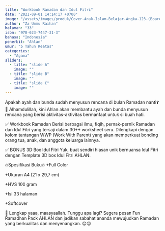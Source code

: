 ```yaml
---
title: "Workbook Ramadan dan Idul Fitri"
date: "2021-09-01 14:14:17 +0700"
image: "/assets/images/produk/Cover-Anak-Islam-Belajar-Angka-123-(Boardbook)-Ahlan.jpg"
author: "Za Ummu Raihan"
halaman: "33"
isbn: "978-623-7447-31-3"
bahasa: "Indonesia"
penerbit: "Ahlan"
umur: "5 Tahun Keatas"
categories: 
  - "Agama"
sliders: 
  - title: "slide A"
    image: ""
  - title: "slide B"
    image: ""
  - title: "slide C"
    image: ""
---
```


Apakah ayah dan bunda sudah menyusun rencana di bulan Ramadan nanti❓
📌 Alhamdulillah, kini Ahlan akan membantu ayah dan bunda menyusun rencana yang berisi aktivitas-aktivitas bermanfaat untuk si buah hati.

✅ Workbook Ramadan
Berisi berbagai ilmu, fiqih, pernak-pernik Ramadan dan Idul Fitri yang tersaji dalam 30++ worksheet seru. Dilengkapi dengan kolom tantangan WWP (Work With Parent) yang akan memperkuat bonding orang tua, anak, dan anggota keluarga lainnya.
 
✅ BONUS 3D Box Idul Fitri
Yuk, buat sendiri hiasan unik bernuansa Idul Fitri dengan Template 3D box Idul Fitri AHLAN.



🔥Spesifikasi Buku🔥
+Full Color

+Ukuran A4 (21 x 29,7 cm)

+HVS 100 gram

+Isi 33 halaman

+Softcover

💞 Lengkap yaaa, maasyaallah. Tunggu apa lagi? Segera pesan Fun Ramadhan Pack AHLAN dan jadikan sabahat ananda mewujudkan Ramadan yang berkualitas dan menyenangkan. 😍😍
